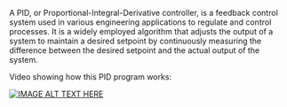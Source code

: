 A PID, or Proportional-Integral-Derivative controller, is a feedback control system used in various engineering applications to regulate and control processes. It is a widely employed algorithm that adjusts the output of a system to maintain a desired setpoint by continuously measuring the difference between the desired setpoint and the actual output of the system.


Video showing how this PID program works:

[![IMAGE ALT TEXT HERE](https://img.youtube.com/vi/8a9BqIehtUE/0.jpg)](https://www.youtube.com/watch?v=8a9BqIehtUE)
